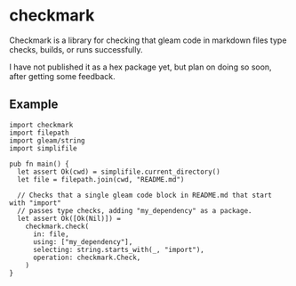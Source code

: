 # checkmark

Checkmark is a library for checking that gleam code in markdown files
type checks, builds, or runs successfully.

I have not published it as a hex package yet,
but plan on doing so soon, after getting some feedback.

## Example

```gleam
import checkmark
import filepath
import gleam/string
import simplifile

pub fn main() {
  let assert Ok(cwd) = simplifile.current_directory()
  let file = filepath.join(cwd, "README.md")

  // Checks that a single gleam code block in README.md that start with "import"
  // passes type checks, adding "my_dependency" as a package.
  let assert Ok([Ok(Nil)]) =
    checkmark.check(
      in: file,
      using: ["my_dependency"],
      selecting: string.starts_with(_, "import"),
      operation: checkmark.Check,
    )
}
```
